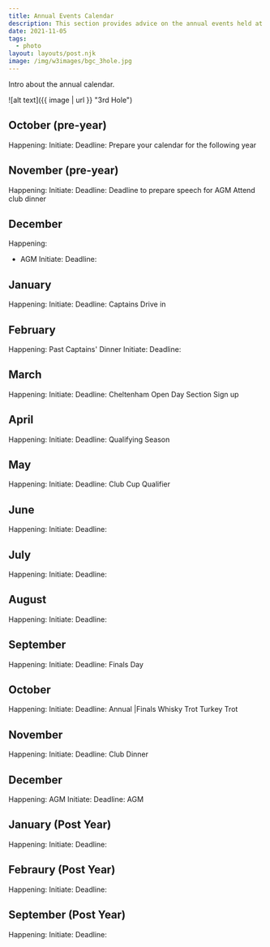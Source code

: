 ```yaml
---
title: Annual Events Calendar
description: This section provides advice on the annual events held at the golf club
date: 2021-11-05
tags:
  - photo
layout: layouts/post.njk
image: /img/w3images/bgc_3hole.jpg
---
```

Intro about the annual calendar.

![alt text]({{ image | url }} "3rd Hole")

## October (pre-year)
Happening:
Initiate:
Deadline:
Prepare your calendar for the following year
## November (pre-year)
Happening:
Initiate:
Deadline:
Deadline to prepare speech for AGM
Attend club dinner
## December
Happening:
* AGM
Initiate:
Deadline:

## January
Happening:
Initiate:
Deadline:
Captains Drive in

## February
Happening: Past Captains' Dinner
Initiate:
Deadline:


## March
Happening:
Initiate:
Deadline:
Cheltenham Open Day
Section Sign up

## April
Happening:
Initiate:
Deadline:
Qualifying Season
## May
Happening:
Initiate:
Deadline:
Club Cup Qualifier

## June
Happening:
Initiate:
Deadline:
## July
Happening:
Initiate:
Deadline:
## August
Happening:
Initiate:
Deadline:
## September
Happening:
Initiate:
Deadline:
Finals Day
## October
Happening:
Initiate:
Deadline:
Annual |Finals
Whisky Trot
Turkey Trot
## November
Happening:
Initiate:
Deadline:
Club Dinner
## December
Happening: AGM
Initiate:
Deadline:
AGM
## January (Post Year)
Happening:
Initiate:
Deadline:
## Febraury (Post Year)
Happening:
Initiate:
Deadline:
## September (Post Year)
Happening:
Initiate:
Deadline: